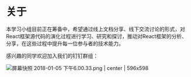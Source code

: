 # 关于

本学习小组目前正在筹备中，希望通过线上文档分享、线下交流讨论的形式，对React框架源代码的演化过程进行学习、研究和探讨，推动对React框架的分析、分享，在这些过程中提升每一位参与者的技术能力。

感兴趣的同学欢迎加入我们的钉钉群组：

![屏幕快照 2018-01-05 下午6.00.33.png | center | 596x598](https://private-alipayobjects.alipay.com/alipay-rmsdeploy-image/skylark/2018/png/aeda2ee1-2d73-49af-bed0-5a2f457aa618.png "")




